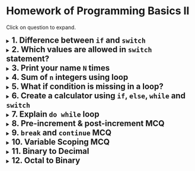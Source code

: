 # Homework of Programming Basics II

Click on question to expand.

<details>
<summary><h2 style='display: inline'>1. Difference between <code>if</code> and <code>switch</code></h2></summary>

The `if` statement has a condition part that can:

1. Take any integer or boolean value
2. If integer is non zero or boolean is true
   1. Execute the true block
3. else
   1. Execute the false block

The `switch` statement can take an expression that evaluates to an integer or enumeration.

1. It matches the value of the expression with cases
2. When match is found
3. the lines after that case is executed.

The `if` statement can take any kind of boolean expression while the switch statement can only take integer expressions that maps for equality.

</details>

<details>
<summary><h2 style='display: inline'>2. Which values are allowed in <code>switch</code> statement?</h2></summary>

Switch case expression can only be an **integer** or an **enumeration**.

</details>

<details>
<summary><h2 style='display: inline'>3. Print your name <code>N</code> times</h2></summary>

```cpp
#include <bits/stdc++.h>
using namespace std;

int main()
{
  string name;
  int N;

  cout << "Enter you name: ";
  cin >> name;
  cout << "Enter N: ";
  cin >> n;

  for (int i = 0; i < N; i++)
    cout << name << ' ';

  return 0;
}
```

</details>

<details>
<summary><h2 style='display: inline'>4. Sum of <code>n</code> integers using loop</h2></summary>

```paintext
Input: n
Result = 1 + 2 + 3 + ... + n
Output: result
```

```cpp
#include <bits/stdc++.h>
using namespace std;

int main()
{
  int n;
  cout << "n: ";
  cin >> n;

  int res = 0;
  for (int i = 1; i <= n; i++)
    res += i;

  cout << res;
  return 0;
}
```

</details>

<details>
<summary><h2 style='display: inline'>5. What if condition is missing in a loop?</h2></summary>

**While Loop**: If condition is missing in while loop then the compiler will throw an **error** as it **expects** an **expression** inside the parenthesis of the while loop.

```cpp
// Compiler Error: Missing expression before ')'
while()
{
  // code
}
```

**For Loop**: If condition is missing in the for loop then it turns into an infinite loop. The presence of `;;` inside the for loop satisfies the compiler to not make it throw an error.

```cpp
// Infinite Loop
for(;;)
{
  // code
}
```

</details>

<details>
<summary><h2 style='display: inline'>6. Create a calculator using <code>if</code>, <code>else</code>, <code>while</code> and <code>switch</code></h2></summary>

```cpp
#include <bits/stdc++.h>
using namespace std;

void printMenu()
{
  cout << "1. Addition" << endl;
  cout << "2. Subtraction" << endl;
  cout << "3. Multiplication" << endl;
  cout << "4. Division" << endl;
  cout << "0. Exit" << endl;
  cout << "Enter your choice: ";
}

int main()
{
  while (true)
  {
    int a, b;
    int choice;
    printMenu();
    cin >> choice;

    switch (choice)
    {
      case 1:
        cout << "Enter two numbers: ";
        cin >>
         a >> b;
        cout << a << " + " << b << " = " << a + b << endl;
        break;
      case 2:
        cout << "Enter two numbers: ";
        cin >> a >> b;
        cout << a << " - " << b << " = " << a - b << endl;
        break;
      case 3:
        cout << "Enter two numbers: ";
        cin >> a >> b;
        cout << a << " * " << b << " = " << a * b << endl;
        break;
      case 4:
        cout << "Enter two numbers: ";
        cin >> a >> b;
        if (b == 0)
          cout << "Error: Division by zero" << endl;
        else
          cout << a << " / " << b << " = " << a / b << endl;
        break;
      case 0:
        return 0;
      default:
        cout << "Error: Invalid choice" << endl;
    }

  }
  return 0;
}

```

</details>

<details>
<summary><h2 style='display: inline'>7. Explain <code>do while</code> loop</h2></summary>

The `do while` loop is a variation of the `while` loop with the difference that the loop is executed at least once even when the condition is false.

Syntax:

```cpp
do
{
  // code
} while (condition);
```

Note: There is a semi-colon at the end of the loop unlike other looping constructs.

</details>

<details>
<summary><h2 style='display: inline';>8. Pre-increment & post-increment MCQ</h2></summary>

### pre/post Question 1

```cpp
int x = 4, y, z;
y = --x;
z = x--;
printf("%d, %d, %d\n", x, y, z)
```

<details>
<summary>Solution</summary>

```plaintext
x = 4;
y = --x; => y = 3 & x = 3;
z = x--; => z = 3 & x = 2;

OUTPUT:
  2, 3, 3
```

</details>

### pre/post Question 2

```cpp
int a = 1, b = 3;
b = a++ + a++ + a++ + a++ + a++;
printf("a = %d \nb = %d", a, b);

```

<details>

<summary>Solution</summary>

```plaintext
a = 1, b = 3;
b = a++(1) + a++(2) + a++(3) + a++(4) + a++(5); => b = 15 & a = 6

OUTPUT:
  a = 6
  b = 15
```

</details>

### pre/post Question 3

```cpp
int a = 9, b = 9;
a = b++;
b = a++;
b = ++b;

printf("%d %d", a, b);
```

<details>
<summary>Solution</summary>

```plaintext
a = 9, b = 9;
a = b++(9); => a = 9 & b = 10;
b = a++(9); => b = 9 & a = 10;
b = ++b(10); => b = 10;

OUTPUT:
  10 10
```

</details>

### pre/post Question 4

```cpp
int a, b;
b = 10;
a = ++b + ++b;
printf("%d %d", a, b);
```

<details>
<summary>Solution</summary>

```plaintext
b = 10;
a = ++b(11) + ++b(12); => a = 23 & b = 12


OUTPUT:
  23 12
```

</details>

</details>

<details>
<summary><h2 style='display: inline';>9. <code>break</code> and <code>continue</code> MCQ</h2></summary>

### break/continue Question 1

```cpp
int a = 0, i = 0, b;
for (i = 0;i < 5; i++)
{
    a++;
    continue;
}

printf("%d", a);
```

<details>
<summary>Solution</summary>

There is no statement after `continue`. So its presence makes no difference. It would work just like a normal `for` loop.

The value of `a` and `i` changes similarly.

`a` value after the loop is its value at the last iteration i.e. when `i = 4`; loop breaks at `i = 5`. In the last iteration `a = 4`.

```plaintext
OUTPUT:
  5
```

</details>

### break/continue Question 2

```cpp
int a = 0, i = 0, b;
for (i = 0;i < 5; i++)
{
  a++;
  if (i == 3)
    break;
}
```

<details>
<summary>Solution</summary>

The `for` loop runs until `i` is 3; after that it breaks out of the loop.

```plaintext

```

</details>

### break/continue Question 3

```cpp
int i = 0, j = 0;
for (i = 0;i < 5; i++)
{
  for (j = 0;j < 4; j++)
    if (i > 1)
      break;
  printf("Hi \n");
}
```

<details>
<summary>Solution</summary>

The `i` loop runs for i in {0, 1, 2, 3, 4}. The `j` loops runs for j in {0, 1, 2, 3}. The loop doesn't impact how many times hi is printed.

The `break` statement only breaks the `j` loop which does not stops the `i` loop from printing "Hi".

So "Hi" is printed as many times as `i` loop runs; 5 times.

```plaintext
OUTPUT:
  Hi
  Hi
  Hi
  Hi
  Hi
```

</details>

### break/continue Question 4

```cpp
int i = 0;
for (i = 0;i < 5; i++)
  if (i < 4)
  {
    printf("Hello");
    break;
  }
```

<details>
<summary>Solution</summary>

The `i` loop runs for i in {0, 1, 2, 3, 4}.

As soon as the `if` statement is `true`. It prints "Hello" and breaks out of the `i` loop.

The `if` statement is `true` in the first iteration i.e. `i = 0`.

So "Hello" is printed only once.

```plaintext
OUTPUT:
  Hello
```

</details>

</details>

<details>
<summary><h2 style='display: inline';>10. Variable Scoping MCQ</h2></summary>

### Variable Scoping Question 1

```cpp
int i;
for (i = 0;i < 5; i++)
  int a = i;
printf("%d", a);
```

<details>
<summary>Solution</summary>

Variable `a` is declared inside the `for` loop and is not accessible outside the loop.

The code snipped throws an error.

</details>

### Variable Scoping Question 2

Which variable has the longest scope?

```cpp
#include <stdio.h>
int b;
int main()
{
  int c;
  return 0;
}
int a;
```

<details>
<summary>Solution</summary>

`b`. It was declared at the beginning of the program and is valid till the end. `c` only lives inside `main` and `a` is declared at the very end.

So, **`b`** has the longest scope.

</details>

### Variable Scoping Question 3

```cpp
#include <stdio.h> //Program 1
int main()
{
  int a;
  int b;
  int c;
}

#include <stdio.h> //Program 2
int main()
{
  int a;
  {
    int b;
  }
  {
    int c;
  }
}

```

<input type='radio' id='option10.3.1' disabled='true'>
<label for='option10.3.1'>Both are same</label>

<input type='radio' id='option10.3.2' disabled='true'>
<label for='option10.3.2'>Scope of c is till the end of the main function in Program 2</label>

<input type='radio' id='option10.3.3' disabled='true'>
<label for='option10.3.3'>In Program 1, variables a, b and c can be used anywhere in the main function whereas in Program 2, variables b and c can be used only inside their respective blocks</label>

<input type='radio' id='option10.3.4' disabled='true'>
<label for='option10.3.4'>None of the mentioned</label>

<details>
<summary>Solution</summary>

Option C is correct.

</details>
</details>

<details>
<summary><h2 style='display: inline';>11. Binary to Decimal</h2></summary>

```cpp
#include <bits/stdc++.h>
using namespace std;

int main()
{
  string bin;
  int decimal = 0;
  cout << "Enter binary: ";
  cin >> bin;

  reverse(bin.begin(), bin.end());

  for (int i = 0; i < bin.length(); i++)
    decimal += (bin[i] - '0') * pow(2, i);

  reverse(bin.begin(), bin.end());

  cout << bin << " => " << decimal << endl;
  return 0;
}
```

</details>

<details>
<summary><h2 style='display: inline';>12. Octal to Binary</h2></summary>

```cpp
#include <bits/stdc++.h>
using namespace std;

vector<string> oToB = {
    "000",
    "001",
    "010",
    "011",
    "100",
    "101",
    "110",
    "111"};

int main()
{
  string octal;
  string bin = "";
  cout << "Enter Octal: ";
  cin >> octal;

  for (char x : octal)
    bin += oToB[x - '0'];

  cout << octal << " => " << bin << endl;
  return 0;
}
```

</details>

